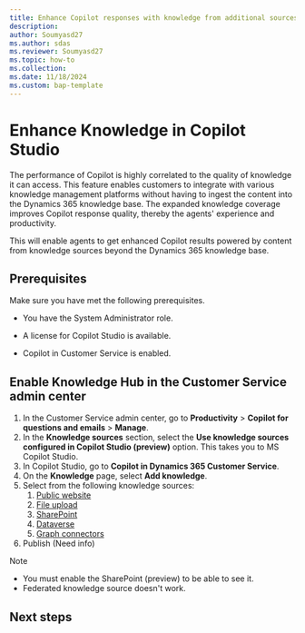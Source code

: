 ```yaml
---
title: Enhance Copilot responses with knowledge from additional sources 
description: 
author: Soumyasd27
ms.author: sdas
ms.reviewer: Soumyasd27
ms.topic: how-to 
ms.collection: 
ms.date: 11/18/2024
ms.custom: bap-template
---
```


# Enhance Knowledge in Copilot Studio

The performance of Copilot is highly correlated to the quality of knowledge it can access. This feature enables customers to integrate with various knowledge management platforms without having to ingest the content into the Dynamics 365 knowledge base. The expanded knowledge coverage improves Copilot response quality, thereby the agents' experience and productivity.

This will enable agents to get enhanced Copilot results powered by content from knowledge sources beyond the Dynamics 365 knowledge base. 

## Prerequisites

Make sure you have met the following prerequisites.

- You have the System Administrator role. 

- A license for Copilot Studio is available. 

- Copilot in Customer Service is enabled. 

## Enable Knowledge Hub in the Customer Service admin center
 
1. In the Customer Service admin center, go to **Productivity** > **Copilot for questions and emails** > **Manage**. 
1. In the **Knowledge sources** section, select the **Use knowledge sources configured in Copilot Studio (preview)** option. This takes you to MS Copilot Studio. 
1. In Copilot Studio, go to **Copilot in Dynamics 365 Customer Service**.
1. On the **Knowledge** page, select **Add knowledge**.
1. Select from the following knowledge sources:
    1. [Public website](/microsoft-copilot-studio/knowledge-add-public-website)
    1. [File upload](/microsoft-copilot-studio/knowledge-add-file-upload)
    1. [SharePoint](/microsoft-copilot-studio/knowledge-add-sharepoint) 
    1. [Dataverse](/microsoft-copilot-studio/knowledge-add-dataverse)
    1. [Graph connectors](/microsoft-copilot-studio/knowledge-graph-connections)
1. Publish (Need info)

> [!NOTE]
> - You must enable the SharePoint (preview) to be able to see it. 
> - Federated knowledge source doesn't work.

## Next steps

